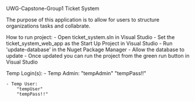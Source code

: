UWG-Capstone-Group1 Ticket System

The purpose of this application is to allow for users to structure organizations tasks and collabrate.

How to run project:
    - Open ticket_system.sln in Visual Studio
    - Set the ticket_system_web_app as the Start Up Project in Visual Studio
    - Run 'update-database' in the Nuget Package Manager
    - Allow the database to update
    - Once updated you can run the project from the green run button in Visual Studio



Temp Login(s):
    - Temp Admin:
        "tempAdmin"
        "tempPass!!"

    - Temp User:
        "tempUser"
        "tempPass!!"
